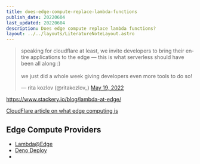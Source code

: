 ```yaml
---
title: does-edge-compute-replace-lambda-functions
publish_date: 20220604
last_updated: 20220604
description: Does edge compute replace lambda functions?
layout: ../../layouts/LiteratureNoteLayout.astro
---
```


<blockquote class="twitter-tweet"><p lang="en" dir="ltr">speaking for cloudflare at least, we invite developers to bring their entire applications to the edge — this is what serverless should have been all along :) <br><br>we just did a whole week giving developers even more tools to do so!</p>&mdash; rita kozlov (@ritakozlov_) <a href="https://twitter.com/ritakozlov_/status/1527315376916537347?ref_src=twsrc%5Etfw">May 19, 2022</a></blockquote>

https://www.stackery.io/blog/lambda-at-edge/

[CloudFlare article on what edge computing is](https://www.cloudflare.com/en-gb/learning/serverless/glossary/what-is-edge-computing/)

 

## Edge Compute Providers

-  [Lambda@Edge](https://aws.amazon.com/lambda/edge/)
- [Deno Deploy](https://deno.com/deploy)
- 

